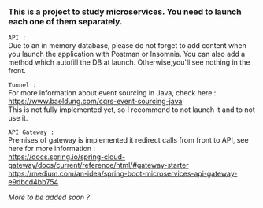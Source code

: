 ### This is a project to study microservices. You need to launch each one of them separately.

`API :`  
Due to an in memory database, please do not forget to add content when you launch the application with Postman or
Insomnia. You can also add a method which autofill the DB at launch.
Otherwise,you'll see nothing in the front.

`Tunnel :`  
For more information about event sourcing in Java, check here :  
https://www.baeldung.com/cqrs-event-sourcing-java  
This is not fully implemented yet, so I recommend to not launch it and to not use it.

`API Gateway :`  
Premises of gateway is implemented it redirect calls from front to API, see here for more information :  
https://docs.spring.io/spring-cloud-gateway/docs/current/reference/html/#gateway-starter  
https://medium.com/an-idea/spring-boot-microservices-api-gateway-e9dbcd4bb754

_More to be added soon ?_